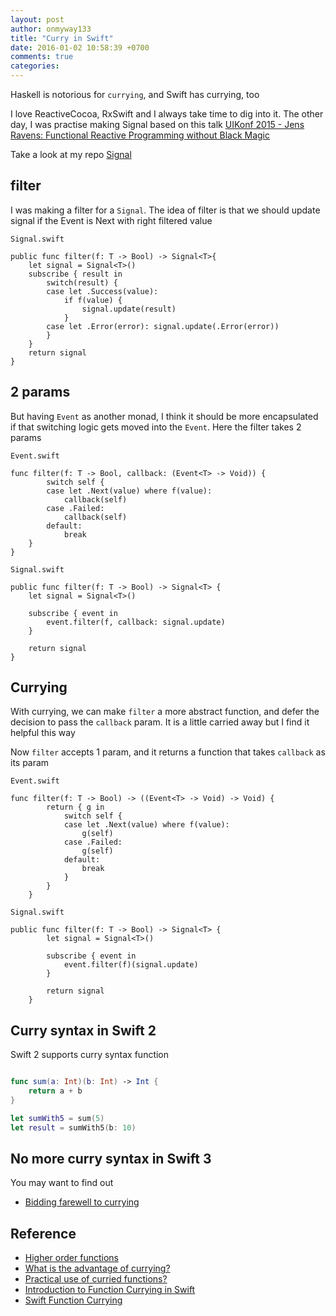 ```yaml
---
layout: post
author: onmyway133
title: "Curry in Swift"
date: 2016-01-02 10:58:39 +0700
comments: true
categories:
---
```


Haskell is notorious for `currying`, and Swift has currying, too

I love ReactiveCocoa, RxSwift and I always take time to dig into it. The other day, I was practise making Signal based on this talk [UIKonf 2015 - Jens Ravens: Functional Reactive Programming without Black Magic](https://www.youtube.com/watch?v=AcDaWe3S75c)

Take a look at my repo [Signal](https://github.com/onmyway133/Signal)

filter
--

I was making a filter for a `Signal`. The idea of filter is that we should update signal if the Event is Next with right filtered value

`Signal.swift`
```
public func filter(f: T -> Bool) -> Signal<T>{
    let signal = Signal<T>()
    subscribe { result in
        switch(result) {
        case let .Success(value):
            if f(value) {
                signal.update(result)
            }
        case let .Error(error): signal.update(.Error(error))
        }
    }
    return signal
}
```

2 params
--

But having `Event` as another monad, I think it should be more encapsulated if that switching logic gets moved into the `Event`. Here the filter takes 2 params

`Event.swift`
```
func filter(f: T -> Bool, callback: (Event<T> -> Void)) {
        switch self {
        case let .Next(value) where f(value):
            callback(self)
        case .Failed:
            callback(self)
        default:
            break
    }
}
```

`Signal.swift`
```
public func filter(f: T -> Bool) -> Signal<T> {
    let signal = Signal<T>()

    subscribe { event in
        event.filter(f, callback: signal.update)
    }

    return signal
}
```

Currying
--

With currying, we can make `filter` a more abstract function, and defer the decision to pass the `callback` param. It is a little carried away but I find it helpful this way

Now `filter` accepts 1 param, and it returns a function that takes `callback` as its param

`Event.swift`
```
func filter(f: T -> Bool) -> ((Event<T> -> Void) -> Void) {
        return { g in
            switch self {
            case let .Next(value) where f(value):
                g(self)
            case .Failed:
                g(self)
            default:
                break
            }
        }
    }
```

`Signal.swift`
```
public func filter(f: T -> Bool) -> Signal<T> {
        let signal = Signal<T>()

        subscribe { event in
            event.filter(f)(signal.update)
        }

        return signal
    }
```

Curry syntax in Swift 2
--

Swift 2 supports curry syntax function

```swift

func sum(a: Int)(b: Int) -> Int {
    return a + b
}

let sumWith5 = sum(5)
let result = sumWith5(b: 10)
```

No more curry syntax in Swift 3
--

You may want to find out

- [Bidding farewell to currying](http://ericasadun.com/2015/12/18/bidding-farewell-to-currying/)

Reference
--

- [Higher order functions](http://learnyouahaskell.com/higher-order-functions)
- [What is the advantage of currying?](http://programmers.stackexchange.com/questions/185585/what-is-the-advantage-of-currying)
- [Practical use of curried functions?](http://stackoverflow.com/questions/4888480/practical-use-of-curried-functions?lq=1)
- [Introduction to Function Currying in Swift](https://robots.thoughtbot.com/introduction-to-function-currying-in-swift)
- [Swift Function Currying](http://www.russbishop.net/swift-function-currying)
